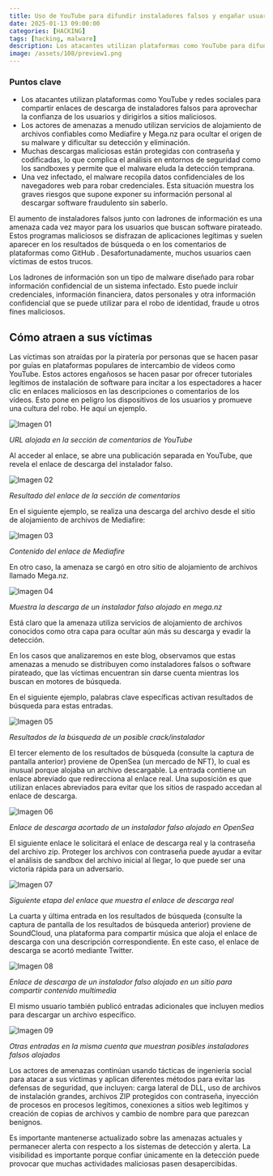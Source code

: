 ```yaml
---
title: Uso de YouTube para difundir instaladores falsos y engañar usuarios
date: 2025-01-13 09:00:00 
categories: [HACKING]
tags: [hacking, malware]
description: Los atacantes utilizan plataformas como YouTube para difundir instaladores falsos a través de servicios de alojamiento confiables, empleando cifrado para evadir la detección y robar datos confidenciales del navegador.
image: /assets/108/preview1.png
---
```


### Puntos clave

- Los atacantes utilizan plataformas como YouTube y redes sociales para compartir enlaces de descarga de instaladores falsos para aprovechar la confianza de los usuarios y dirigirlos a sitios maliciosos.
- Los actores de amenazas a menudo utilizan servicios de alojamiento de archivos confiables como Mediafire y Mega.nz para ocultar el origen de su malware y dificultar su detección y eliminación.
- Muchas descargas maliciosas están protegidas con contraseña y codificadas, lo que complica el análisis en entornos de seguridad como los sandboxes y permite que el malware eluda la detección temprana.
- Una vez infectado, el malware recopila datos confidenciales de los navegadores web para robar credenciales. Esta situación muestra los graves riesgos que supone exponer su información personal al descargar software fraudulento sin saberlo.


El aumento de instaladores falsos junto con ladrones de información es una amenaza cada vez mayor para los usuarios que buscan software pirateado. Estos programas maliciosos se disfrazan de aplicaciones legítimas y suelen aparecer en los resultados de búsqueda o en los comentarios de plataformas como GitHub . Desafortunadamente, muchos usuarios caen víctimas de estos trucos. 

Los ladrones de información son un tipo de malware diseñado para robar información confidencial de un sistema infectado. Esto puede incluir credenciales, información financiera, datos personales y otra información confidencial que se puede utilizar para el robo de identidad, fraude u otros fines maliciosos.

## Cómo atraen a sus víctimas

Las víctimas son atraídas por la piratería por personas que se hacen pasar por guías en plataformas populares de intercambio de vídeos como YouTube. Estos actores engañosos se hacen pasar por ofrecer tutoriales legítimos de instalación de software para incitar a los espectadores a hacer clic en enlaces maliciosos en las descripciones o comentarios de los vídeos. Esto pone en peligro los dispositivos de los usuarios y promueve una cultura del robo. He aquí un ejemplo.

![Imagen 01](/assets/108/108-01.png)

*URL alojada en la sección de comentarios de YouTube*

Al acceder al enlace, se abre una publicación separada en YouTube, que revela el enlace de descarga del instalador falso.

![Imagen 02](/assets/108/108-02.png)

*Resultado del enlace de la sección de comentarios*

En el siguiente ejemplo, se realiza una descarga del archivo desde el sitio de alojamiento de archivos de Mediafire:

![Imagen 03](/assets/108/108-03.png)

*Contenido del enlace de Mediafire*

En otro caso, la amenaza se cargó en otro sitio de alojamiento de archivos llamado Mega.nz.

![Imagen 04](/assets/108/108-04.png)

*Muestra la descarga de un instalador falso alojado en mega.nz*


Está claro que la amenaza utiliza servicios de alojamiento de archivos conocidos como otra capa para ocultar aún más su descarga y evadir la detección.

En los casos que analizaremos en este blog, observamos que estas amenazas a menudo se distribuyen como instaladores falsos o software pirateado, que las víctimas encuentran sin darse cuenta mientras los buscan en motores de búsqueda.

En el siguiente ejemplo, palabras clave específicas activan resultados de búsqueda para estas entradas.

![Imagen 05](/assets/108/108-05.png)

*Resultados de la búsqueda de un posible crack/instalador*

El tercer elemento de los resultados de búsqueda (consulte la captura de pantalla anterior) proviene de OpenSea (un mercado de NFT), lo cual es inusual porque alojaba un archivo descargable. La entrada contiene un enlace abreviado que redirecciona al enlace real. Una suposición es que utilizan enlaces abreviados para evitar que los sitios de raspado accedan al enlace de descarga.

![Imagen 06](/assets/108/108-06.png)

*Enlace de descarga acortado de un instalador falso alojado en OpenSea*

El siguiente enlace le solicitará el enlace de descarga real y la contraseña del archivo zip. Proteger los archivos con contraseña puede ayudar a evitar el análisis de sandbox del archivo inicial al llegar, lo que puede ser una victoria rápida para un adversario.

![Imagen 07](/assets/108/108-07.png)

*Siguiente etapa del enlace que muestra el enlace de descarga real*

La cuarta y última entrada en los resultados de búsqueda (consulte la captura de pantalla de los resultados de búsqueda anterior) proviene de SoundCloud, una plataforma para compartir música que aloja el enlace de descarga con una descripción correspondiente. En este caso, el enlace de descarga se acortó mediante Twitter.

![Imagen 08](/assets/108/108-08.png)

*Enlace de descarga de un instalador falso alojado en un sitio para compartir contenido multimedia*

El mismo usuario también publicó entradas adicionales que incluyen medios para descargar un archivo específico.

![Imagen 09](/assets/108/108-09.png)

*Otras entradas en la misma cuenta que muestran posibles instaladores falsos alojados*

Los actores de amenazas continúan usando tácticas de ingeniería social para atacar a sus víctimas y aplican diferentes métodos para evitar las defensas de seguridad, que incluyen: carga lateral de DLL, uso de archivos de instalación grandes, archivos ZIP protegidos con contraseña, inyección de procesos en procesos legítimos, conexiones a sitios web legítimos y creación de copias de archivos y cambio de nombre para que parezcan benignos.

Es importante mantenerse actualizado sobre las amenazas actuales y permanecer alerta con respecto a los sistemas de detección y alerta. La visibilidad es importante porque confiar únicamente en la detección puede provocar que muchas actividades maliciosas pasen desapercibidas.




